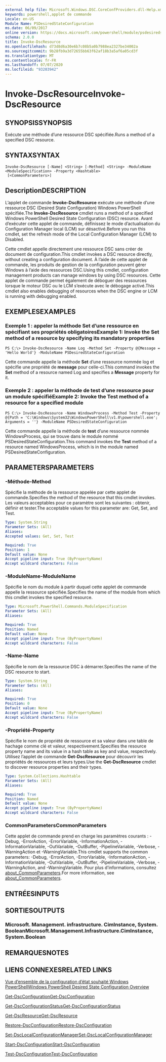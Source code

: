 ```yaml
---
external help file: Microsoft.Windows.DSC.CoreConfProviders.dll-Help.xml
keywords: powershell,applet de commande
Locale: en-US
Module Name: PSDesiredStateConfiguration
ms.date: 06/09/2017
online version: https://docs.microsoft.com/powershell/module/psdesiredstateconfiguration/invoke-dscresource?view=powershell-5.1&WT.mc_id=ps-gethelp
schema: 2.0.0
title: Invoke-DscResource
ms.openlocfilehash: d73d8d6a30e6b7c08b5a0b7988ea2327be34002a
ms.sourcegitcommit: 9b28fb9a3d72655bb63f62af18b3a5af6a05cd3f
ms.translationtype: MT
ms.contentlocale: fr-FR
ms.lasthandoff: 07/07/2020
ms.locfileid: "93203942"
---
```

# <span data-ttu-id="4cad5-103">Invoke-DscResource</span><span class="sxs-lookup"><span data-stu-id="4cad5-103">Invoke-DscResource</span></span>

## <span data-ttu-id="4cad5-104">SYNOPSIS</span><span class="sxs-lookup"><span data-stu-id="4cad5-104">SYNOPSIS</span></span>
<span data-ttu-id="4cad5-105">Exécute une méthode d’une ressource DSC spécifiée.</span><span class="sxs-lookup"><span data-stu-id="4cad5-105">Runs a method of a specified DSC resource.</span></span>

## <span data-ttu-id="4cad5-106">SYNTAX</span><span class="sxs-lookup"><span data-stu-id="4cad5-106">SYNTAX</span></span>

```
Invoke-DscResource [-Name] <String> [-Method] <String> -ModuleName <ModuleSpecification> -Property <Hashtable>
 [<CommonParameters>]
```

## <span data-ttu-id="4cad5-107">Description</span><span class="sxs-lookup"><span data-stu-id="4cad5-107">DESCRIPTION</span></span>
<span data-ttu-id="4cad5-108">L’applet de commande **Invoke-DscResource** exécute une méthode d’une ressource DSC (Desired State Configuration) Windows PowerShell spécifiée.</span><span class="sxs-lookup"><span data-stu-id="4cad5-108">The **Invoke-DscResource** cmdlet runs a method of a specified Windows PowerShell Desired State Configuration (DSC) resource.</span></span>
<span data-ttu-id="4cad5-109">Avant d’exécuter cette applet de commande, définissez le mode d’actualisation du Configuration Manager local (LCM) sur désactivé.</span><span class="sxs-lookup"><span data-stu-id="4cad5-109">Before you run this cmdlet, set the refresh mode of the Local Configuration Manager (LCM) to Disabled.</span></span>

<span data-ttu-id="4cad5-110">Cette cmdlet appelle directement une ressource DSC sans créer de document de configuration.</span><span class="sxs-lookup"><span data-stu-id="4cad5-110">This cmdlet invokes a DSC resource directly, without creating a configuration document.</span></span>
<span data-ttu-id="4cad5-111">À l’aide de cette applet de commande, les produits de gestion de la configuration peuvent gérer Windows à l’aide des ressources DSC.</span><span class="sxs-lookup"><span data-stu-id="4cad5-111">Using this cmdlet, configuration management products can manage windows by using DSC resources.</span></span>
<span data-ttu-id="4cad5-112">Cette applet de commande permet également de déboguer des ressources lorsque le moteur DSC ou le LCM s’exécute avec le débogage activé.</span><span class="sxs-lookup"><span data-stu-id="4cad5-112">This cmdlet also enables debugging of resources when the DSC engine or LCM is running with debugging enabled.</span></span>

## <span data-ttu-id="4cad5-113">EXEMPLES</span><span class="sxs-lookup"><span data-stu-id="4cad5-113">EXAMPLES</span></span>

### <span data-ttu-id="4cad5-114">Exemple 1 : appeler la méthode Set d’une ressource en spécifiant ses propriétés obligatoires</span><span class="sxs-lookup"><span data-stu-id="4cad5-114">Example 1: Invoke the Set method of a resource by specifying its mandatory properties</span></span>

```
PS C:\> Invoke-DscResource -Name Log -Method Set -Property @{Message = 'Hello World'} -ModuleName PSDesiredStateConfiguration
```

<span data-ttu-id="4cad5-115">Cette commande appelle la méthode **Set** d’une ressource nommée log et spécifie une propriété de **message** pour celle-ci.</span><span class="sxs-lookup"><span data-stu-id="4cad5-115">This command invokes the **Set** method of a resource named Log and specifies a **Message** property for it.</span></span>

### <span data-ttu-id="4cad5-116">Exemple 2 : appeler la méthode de test d’une ressource pour un module spécifié</span><span class="sxs-lookup"><span data-stu-id="4cad5-116">Example 2: Invoke the Test method of a resource for a specified module</span></span>

```
PS C:\> Invoke-DscResource -Name WindowsProcess -Method Test -Property @{Path = 'C:\Windows\System32\WindowsPowerShell\v1.0\powershell.exe'; Arguments = ''} -ModuleName PSDesiredStateConfiguration
```

<span data-ttu-id="4cad5-117">Cette commande appelle la méthode de **test** d’une ressource nommée WindowsProcess, qui se trouve dans le module nommé PSDesiredStateConfiguration.</span><span class="sxs-lookup"><span data-stu-id="4cad5-117">This command invokes the **Test** method of a resource named WindowsProcess, which is in the module named PSDesiredStateConfiguration.</span></span>

## <span data-ttu-id="4cad5-118">PARAMETERS</span><span class="sxs-lookup"><span data-stu-id="4cad5-118">PARAMETERS</span></span>

### <span data-ttu-id="4cad5-119">-Méthode</span><span class="sxs-lookup"><span data-stu-id="4cad5-119">-Method</span></span>
<span data-ttu-id="4cad5-120">Spécifie la méthode de la ressource appelée par cette applet de commande.</span><span class="sxs-lookup"><span data-stu-id="4cad5-120">Specifies the method of the resource that this cmdlet invokes.</span></span> <span data-ttu-id="4cad5-121">Les valeurs acceptables pour ce paramètre sont les suivantes : obtenir, définir et tester.</span><span class="sxs-lookup"><span data-stu-id="4cad5-121">The acceptable values for this parameter are: Get, Set, and Test.</span></span>

```yaml
Type: System.String
Parameter Sets: (All)
Aliases:
Accepted values: Get, Set, Test

Required: True
Position: 1
Default value: None
Accept pipeline input: True (ByPropertyName)
Accept wildcard characters: False
```

### <span data-ttu-id="4cad5-122">-ModuleName</span><span class="sxs-lookup"><span data-stu-id="4cad5-122">-ModuleName</span></span>
<span data-ttu-id="4cad5-123">Spécifie le nom du module à partir duquel cette applet de commande appelle la ressource spécifiée.</span><span class="sxs-lookup"><span data-stu-id="4cad5-123">Specifies the name of the module from which this cmdlet invokes the specified resource.</span></span>

```yaml
Type: Microsoft.PowerShell.Commands.ModuleSpecification
Parameter Sets: (All)
Aliases:

Required: True
Position: Named
Default value: None
Accept pipeline input: True (ByPropertyName)
Accept wildcard characters: False
```

### <span data-ttu-id="4cad5-124">-Name</span><span class="sxs-lookup"><span data-stu-id="4cad5-124">-Name</span></span>
<span data-ttu-id="4cad5-125">Spécifie le nom de la ressource DSC à démarrer.</span><span class="sxs-lookup"><span data-stu-id="4cad5-125">Specifies the name of the DSC resource to start.</span></span>

```yaml
Type: System.String
Parameter Sets: (All)
Aliases:

Required: True
Position: 0
Default value: None
Accept pipeline input: True (ByPropertyName)
Accept wildcard characters: False
```

### <span data-ttu-id="4cad5-126">-Propriété</span><span class="sxs-lookup"><span data-stu-id="4cad5-126">-Property</span></span>
<span data-ttu-id="4cad5-127">Spécifie le nom de propriété de ressource et sa valeur dans une table de hachage comme clé et valeur, respectivement.</span><span class="sxs-lookup"><span data-stu-id="4cad5-127">Specifies the resource property name and its value in a hash table as key and value, respectively.</span></span> <span data-ttu-id="4cad5-128">Utilisez l’applet de commande **Get-DscResource** pour découvrir les propriétés de ressources et leurs types.</span><span class="sxs-lookup"><span data-stu-id="4cad5-128">Use the **Get-DscResource** cmdlet to discover resource properties and their types.</span></span>

```yaml
Type: System.Collections.Hashtable
Parameter Sets: (All)
Aliases:

Required: True
Position: Named
Default value: None
Accept pipeline input: True (ByPropertyName)
Accept wildcard characters: False
```

### <span data-ttu-id="4cad5-129">CommonParameters</span><span class="sxs-lookup"><span data-stu-id="4cad5-129">CommonParameters</span></span>
<span data-ttu-id="4cad5-130">Cette applet de commande prend en charge les paramètres courants : -Debug, -ErrorAction, -ErrorVariable, -InformationAction, -InformationVariable, -OutVariable, -OutBuffer, -PipelineVariable, -Verbose, -WarningAction et -WarningVariable.</span><span class="sxs-lookup"><span data-stu-id="4cad5-130">This cmdlet supports the common parameters: -Debug, -ErrorAction, -ErrorVariable, -InformationAction, -InformationVariable, -OutVariable, -OutBuffer, -PipelineVariable, -Verbose, -WarningAction, and -WarningVariable.</span></span> <span data-ttu-id="4cad5-131">Pour plus d’informations, consultez [about_CommonParameters](https://go.microsoft.com/fwlink/?LinkID=113216).</span><span class="sxs-lookup"><span data-stu-id="4cad5-131">For more information, see [about_CommonParameters](https://go.microsoft.com/fwlink/?LinkID=113216).</span></span>

## <span data-ttu-id="4cad5-132">ENTRÉES</span><span class="sxs-lookup"><span data-stu-id="4cad5-132">INPUTS</span></span>

## <span data-ttu-id="4cad5-133">SORTIES</span><span class="sxs-lookup"><span data-stu-id="4cad5-133">OUTPUTS</span></span>

### <span data-ttu-id="4cad5-134">Microsoft. Management. infrastructure. CimInstance, System. Boolean</span><span class="sxs-lookup"><span data-stu-id="4cad5-134">Microsoft.Management.Infrastructure.CimInstance, System.Boolean</span></span>

## <span data-ttu-id="4cad5-135">REMARQUES</span><span class="sxs-lookup"><span data-stu-id="4cad5-135">NOTES</span></span>

## <span data-ttu-id="4cad5-136">LIENS CONNEXES</span><span class="sxs-lookup"><span data-stu-id="4cad5-136">RELATED LINKS</span></span>

[<span data-ttu-id="4cad5-137">Vue d’ensemble de la configuration d’état souhaité Windows PowerShell</span><span class="sxs-lookup"><span data-stu-id="4cad5-137">Windows PowerShell Desired State Configuration Overview</span></span>](/powershell/scripting/dsc/overview/dscforengineers)

[<span data-ttu-id="4cad5-138">Get-DscConfiguration</span><span class="sxs-lookup"><span data-stu-id="4cad5-138">Get-DscConfiguration</span></span>](Get-DscConfiguration.md)

[<span data-ttu-id="4cad5-139">Get-DscConfigurationStatus</span><span class="sxs-lookup"><span data-stu-id="4cad5-139">Get-DscConfigurationStatus</span></span>](Get-DscConfigurationStatus.md)

[<span data-ttu-id="4cad5-140">Get-DscResource</span><span class="sxs-lookup"><span data-stu-id="4cad5-140">Get-DscResource</span></span>](Get-DscResource.md)

[<span data-ttu-id="4cad5-141">Restore-DscConfiguration</span><span class="sxs-lookup"><span data-stu-id="4cad5-141">Restore-DscConfiguration</span></span>](Restore-DscConfiguration.md)

[<span data-ttu-id="4cad5-142">Set-DscLocalConfigurationManager</span><span class="sxs-lookup"><span data-stu-id="4cad5-142">Set-DscLocalConfigurationManager</span></span>](Set-DscLocalConfigurationManager.md)

[<span data-ttu-id="4cad5-143">Start-DscConfiguration</span><span class="sxs-lookup"><span data-stu-id="4cad5-143">Start-DscConfiguration</span></span>](Start-DscConfiguration.md)

[<span data-ttu-id="4cad5-144">Test-DscConfiguration</span><span class="sxs-lookup"><span data-stu-id="4cad5-144">Test-DscConfiguration</span></span>](Test-DscConfiguration.md)
